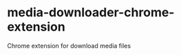 media-downloader-chrome-extension
=================================

Chrome extension for download media files
